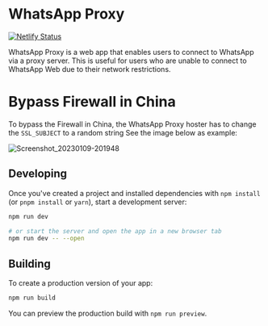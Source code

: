 # WhatsApp Proxy

[![Netlify Status](https://api.netlify.com/api/v1/badges/d937e0a7-e93b-40c7-aa34-72b438aa9340/deploy-status)](https://app.netlify.com/sites/whatsapp-proxy/deploys)

WhatsApp Proxy is a web app that enables users to connect to WhatsApp via a proxy server. This is useful for users who are unable to connect to WhatsApp Web due to their network restrictions.

# Bypass Firewall in China

To bypass the Firewall in China, the WhatsApp Proxy hoster has to change the `SSL_SUBJECT` to a random string
See the image below as example:

![Screenshot_20230109-201948](https://user-images.githubusercontent.com/33700526/211390177-7414e5da-1e8b-4ee9-b9bb-9ba2f2aa07cb.png)

## Developing

Once you've created a project and installed dependencies with `npm install` (or `pnpm install` or `yarn`), start a development server:

```bash
npm run dev

# or start the server and open the app in a new browser tab
npm run dev -- --open
```

## Building

To create a production version of your app:

```bash
npm run build
```

You can preview the production build with `npm run preview`.
